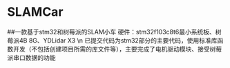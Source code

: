 # SLAMCar
##一款基于stm32和树莓派的SLAM小车
硬件：stm32f103c8t6最小系统板、树莓派4B 8G、YDLidar X3 \n
已提交代码为stm32部分的主要代码，使用标准库函数开发（不包括创建项目所需的库文件等），主要完成了电机驱动模块、接受树莓派串口数据的功能
